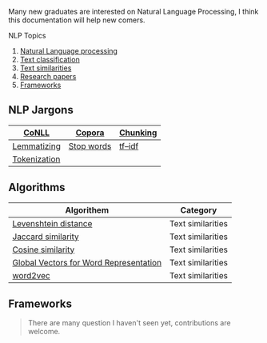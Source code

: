 
Many new graduates are interested on Natural Language Processing, I think this documentation will help new comers.

NLP Topics

1. [Natural Language processing](./docs/nlp.md)
2. [Text classification](./docs/text-classification.md)
3. [Text similarities](./docs/text-similarities.md)
4. [Research papers](research-papers)
5. [Frameworks](frameworks)

## NLP Jargons

| [CoNLL](https://github.com/vkosuri/NLPFaqs/blob/master/docs/nlp.md#conll)               | [Copora](https://github.com/vkosuri/NLPFaqs/blob/master/docs/nlp.md#copora)         | [Chunking](https://github.com/vkosuri/NLPFaqs/blob/master/docs/nlp.md#chunking) |
|-----------------------------------------------------------------------------------------|-------------------------------------------------------------------------------------|---------------------------------------------------------------------------------|
| [Lemmatizing](https://github.com/vkosuri/NLPFaqs/blob/master/docs/nlp.md#lemmatizing)   | [Stop words](https://github.com/vkosuri/NLPFaqs/blob/master/docs/nlp.md#stop-words) | [tf–idf](https://github.com/vkosuri/NLPFaqs/blob/master/docs/nlp.md#tfidf)      |
| [Tokenization](https://github.com/vkosuri/NLPFaqs/blob/master/docs/nlp.md#tokenization) |                                                                                     |                                                                                 |

## Algorithms
| Algorithem                                                                         | Category          |
|------------------------------------------------------------------------------------|-------------------|
| [Levenshtein distance](https://en.wikipedia.org/wiki/Levenshtein_distance)         | Text similarities |
| [Jaccard similarity](https://en.wikipedia.org/wiki/Jaccard_index)                  | Text similarities |
| [Cosine similarity](https://www.youtube.com/watch?v=C3Jt14Se9Cg&feature=youtu.be)  | Text similarities |
| [Global Vectors for Word Representation](https://nlp.stanford.edu/projects/glove/) | Text similarities |
| [word2vec](https://code.google.com/archive/p/word2vec/)                            | Text similarities |
## Frameworks

> There are many question I haven't seen yet, contributions are welcome.

